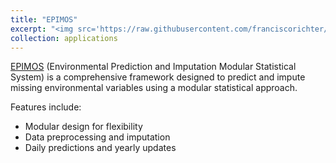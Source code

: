 ```yaml
---
title: "EPIMOS"
excerpt: "<img src='https://raw.githubusercontent.com/franciscorichter/EPIMOS/main/logo.png' alt='EPIMOS logo'><h3>EPIMOS</h3><p>A modular system for predicting and imputing environmental data.</p>"
collection: applications
---
```


[EPIMOS](https://franciscorichter.shinyapps.io/EPIMOS/) (Environmental Prediction and Imputation Modular Statistical System) is a comprehensive framework designed to predict and impute missing environmental variables using a modular statistical approach.

Features include:
- Modular design for flexibility
- Data preprocessing and imputation
- Daily predictions and yearly updates
